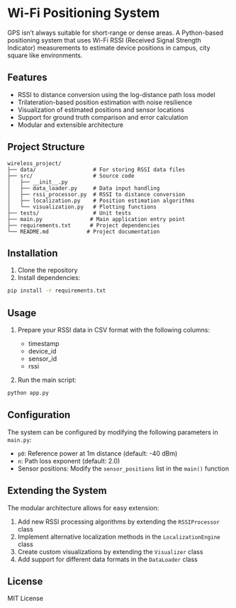 # Wi-Fi Positioning System
GPS isn’t always suitable for short-range or dense areas.
A Python-based positioning system that uses Wi-Fi RSSI (Received Signal Strength Indicator) measurements to estimate device positions in campus, city square like environments.

## Features

- RSSI to distance conversion using the log-distance path loss model
- Trilateration-based position estimation with noise resilience
- Visualization of estimated positions and sensor locations
- Support for ground truth comparison and error calculation
- Modular and extensible architecture

## Project Structure

```
wireless_project/
├── data/                  # For storing RSSI data files
├── src/                   # Source code
│   ├── __init__.py
│   ├── data_loader.py     # Data input handling
│   ├── rssi_processor.py  # RSSI to distance conversion
│   ├── localization.py    # Position estimation algorithms
│   └── visualization.py   # Plotting functions
├── tests/                 # Unit tests
├── main.py               # Main application entry point
├── requirements.txt      # Project dependencies
└── README.md            # Project documentation
```

## Installation

1. Clone the repository
2. Install dependencies:

```bash
pip install -r requirements.txt
```

## Usage

1. Prepare your RSSI data in CSV format with the following columns:

   - timestamp
   - device_id
   - sensor_id
   - rssi

2. Run the main script:

```bash
python app.py
```

## Configuration

The system can be configured by modifying the following parameters in `main.py`:

- `p0`: Reference power at 1m distance (default: -40 dBm)
- `n`: Path loss exponent (default: 2.0)
- Sensor positions: Modify the `sensor_positions` list in the `main()` function

## Extending the System

The modular architecture allows for easy extension:

1. Add new RSSI processing algorithms by extending the `RSSIProcessor` class
2. Implement alternative localization methods in the `LocalizationEngine` class
3. Create custom visualizations by extending the `Visualizer` class
4. Add support for different data formats in the `DataLoader` class

## License

MIT License
